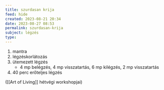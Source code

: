 ```yaml
---
title: szurdasan krija
feed: hide
created: 2023-08-21 20:34
date: 2023-08-27 08:53
permalink: szurdasan-krija
subject: légzés
type: 
---
```


1. mantra
2. légzéskorlátozás
3. ütemezett légzés
	- 4 mp belégzés, 4 mp visszatartás, 6 mp kilégzés, 2 mp visszatartás
4. 40 perc erőteljes légzés

([[Art of Living]] hétvégi workshopjai)
